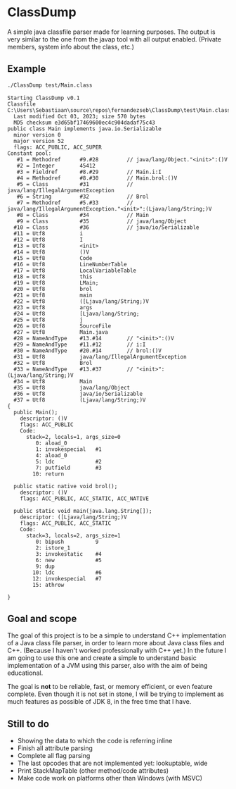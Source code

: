 # ClassDump

A simple java classfile parser made for learning purposes.
The output is very similar to the one from the javap tool with all output enabled. (Private members, system info about the class, etc.)


## Example

```bash
./ClassDump test/Main.class
```

```
Starting ClassDump v0.1
Classfile C:\Users\Sebastiaan\source\repos\fernandezseb\ClassDump\test\Main.class
  Last modified Oct 03, 2023; size 570 bytes
  MD5 checksum e3d65bf17469600ec4c904dadaf75c43
public class Main implements java.io.Serializable
  minor version 0
  major version 52
  flags: ACC_PUBLIC, ACC_SUPER
Constant pool:
   #1 = Methodref      #9.#28         // java/lang/Object."<init>":()V
   #2 = Integer        45412
   #3 = Fieldref       #8.#29         // Main.i:I
   #4 = Methodref      #8.#30         // Main.brol:()V
   #5 = Class          #31            // java/lang/IllegalArgumentException
   #6 = String         #32            // Brol
   #7 = Methodref      #5.#33         // java/lang/IllegalArgumentException."<init>":(Ljava/lang/String;)V
   #8 = Class          #34            // Main
   #9 = Class          #35            // java/lang/Object
  #10 = Class          #36            // java/io/Serializable
  #11 = Utf8           i
  #12 = Utf8           I
  #13 = Utf8           <init>
  #14 = Utf8           ()V
  #15 = Utf8           Code
  #16 = Utf8           LineNumberTable
  #17 = Utf8           LocalVariableTable
  #18 = Utf8           this
  #19 = Utf8           LMain;
  #20 = Utf8           brol
  #21 = Utf8           main
  #22 = Utf8           ([Ljava/lang/String;)V
  #23 = Utf8           args
  #24 = Utf8           [Ljava/lang/String;
  #25 = Utf8           j
  #26 = Utf8           SourceFile
  #27 = Utf8           Main.java
  #28 = NameAndType    #13.#14        // "<init>":()V
  #29 = NameAndType    #11.#12        // i:I
  #30 = NameAndType    #20.#14        // brol:()V
  #31 = Utf8           java/lang/IllegalArgumentException
  #32 = Utf8           Brol
  #33 = NameAndType    #13.#37        // "<init>":(Ljava/lang/String;)V
  #34 = Utf8           Main
  #35 = Utf8           java/lang/Object
  #36 = Utf8           java/io/Serializable
  #37 = Utf8           (Ljava/lang/String;)V
{
  public Main();
    descriptor: ()V
    flags: ACC_PUBLIC
    Code:
      stack=2, locals=1, args_size=0
         0: aload_0
         1: invokespecial   #1
         4: aload_0
         5: ldc             #2
         7: putfield        #3
        10: return

  public static native void brol();
    descriptor: ()V
    flags: ACC_PUBLIC, ACC_STATIC, ACC_NATIVE

  public static void main(java.lang.String[]);
    descriptor: ([Ljava/lang/String;)V
    flags: ACC_PUBLIC, ACC_STATIC
    Code:
      stack=3, locals=2, args_size=1
         0: bipush          9
         2: istore_1
         3: invokestatic    #4
         6: new             #5
         9: dup
        10: ldc             #6
        12: invokespecial   #7
        15: athrow

}
```


## Goal and scope

The goal of this project is to be a simple to understand C++ implementation of a Java class file parser, in order to learn more about Java class files and C++. 
(Because I haven't worked professionally with C++ yet.)
In the future I am going to use this one and create a simple to understand basic implementation of a JVM using this parser, also with the aim of being educational.

The goal is **not** to be reliable, fast, or memory efficient, or even feature complete.
Even though it is not set in stone, I will be trying to implement as much features as possible of JDK 8, in the free time that I have.

## Still to do
* Showing the data to which the code is referring inline
* Finish all attribute parsing
* Complete all flag parsing
* The last opcodes that are not implemented yet: lookuptable, wide
* Print StackMapTable (other method/code attributes)
* Make code work on platforms other than Windows (with MSVC)